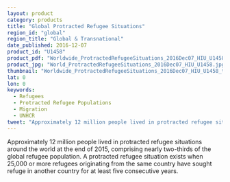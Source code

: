 ```yaml
---
layout: product
category: products
title: "Global Protracted Refugee Situations"
region_id: "global" 
region_title: "Global & Transnational"
date_published: 2016-12-07
product_id: "U1458"
product_pdf: "Worldwide_ProtractedRefugeeSituations_2016Dec07_HIU_U1458.pdf"
product_jpg: "World_ProtractedRefugeeSituations_2016Dec07_HIU_U1458.jpg"
thumbnail: "Worldwide_ProtractedRefugeeSituations_2016Dec07_HIU_U1458_thumb.jpg"
lat: 0
lon: 0
keywords:
  - Refugees
  - Protracted Refugee Populations
  - Migration
  - UNHCR
tweet: "Approximately 12 million people lived in protracted refugee situations at the end of 2015"
---
```

Approximately 12 million people lived in protracted refugee situations around the world at the end of 2015, comprising nearly two-thirds of the global refugee population. A protracted refugee situation exists when 25,000 or more refugees originating from the same country have sought refuge in another country for at least five consecutive years.
